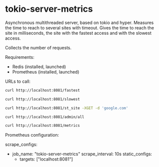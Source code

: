 # tokio-server-metrics

Asynchronous multithreaded server, based on tokio and hyper.
Measures the time to reach to several sites with timeout.
Gives the time to reach the site in milliseconds, the site
with the fastest access and with the slowest access.

Collects the number of requests.

Requirements:

- Redis (installed, launched)
- Prometheus (installed, launched)

URLs to call:

```bash
curl http://localhost:8081/fastest

curl http://localhost:8081/slowest

curl http://localhost:8081/st_site -XGET -d 'google.com'

curl http://localhost:8081/admin/all

curl http://localhost:8081/metrics
```

Prometheus configuration:

scrape_configs:

  - job_name: "tokio-server-metrics"
    scrape_interval: 10s
    static_configs:
      - targets: ["localhost:8081"]